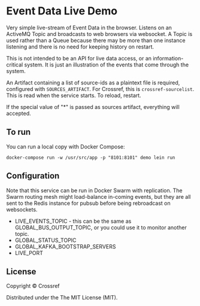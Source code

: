 # Event Data Live Demo

Very simple live-stream of Event Data in the browser. Listens on an ActiveMQ Topic and broadcasts to web browsers via websocket. A Topic is used rather than a Queue because there may be more than one instance listening and there is no need for keeping history on restart.

This is not intended to be an API for live data access, or an information-critical system. It is just an illustration of the events that come through the system.

An Artifact containing a list of source-ids as a plaintext file is required, configured with `SOURCES_ARTIFACT`. For Crossref, this is `crossref-sourcelist`. This is read when the service starts. To reload, restart.

If the special value of "*" is passed as sources artifact, everything will accepted.

## To run

You can run a local copy with Docker Compose:

    docker-compose run -w /usr/src/app -p "8101:8101" demo lein run

## Configuration

Note that this service can be run in Docker Swarm with replication. The Swarm routing mesh might load-balance in-coming events, but they are all sent to the Redis instance for pubsub before being rebroadcast on websockets.

 - LIVE_EVENTS_TOPIC - this can be the same as GLOBAL_BUS_OUTPUT_TOPIC, or you could use it to monitor another topic.
 - GLOBAL_STATUS_TOPIC
 - GLOBAL_KAFKA_BOOTSTRAP_SERVERS
 - LIVE_PORT

## License

Copyright © Crossref

Distributed under the The MIT License (MIT).

